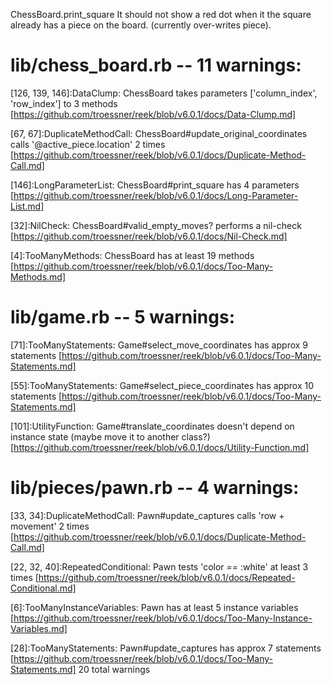 ChessBoard.print_square
It should not show a red dot when it the square already has a piece on the board. (currently over-writes piece).

# lib/chess_board.rb -- 11 warnings:

[126, 139, 146]:DataClump: ChessBoard takes parameters ['column_index', 'row_index'] to 3 methods 
[https://github.com/troessner/reek/blob/v6.0.1/docs/Data-Clump.md]

[67, 67]:DuplicateMethodCall: ChessBoard#update_original_coordinates calls '@active_piece.location' 2 times 
[https://github.com/troessner/reek/blob/v6.0.1/docs/Duplicate-Method-Call.md]

[146]:LongParameterList: ChessBoard#print_square has 4 parameters 
[https://github.com/troessner/reek/blob/v6.0.1/docs/Long-Parameter-List.md]

[32]:NilCheck: ChessBoard#valid_empty_moves? performs a nil-check 
[https://github.com/troessner/reek/blob/v6.0.1/docs/Nil-Check.md]

[4]:TooManyMethods: ChessBoard has at least 19 methods 
[https://github.com/troessner/reek/blob/v6.0.1/docs/Too-Many-Methods.md]

# lib/game.rb -- 5 warnings:

[71]:TooManyStatements: Game#select_move_coordinates has approx 9 statements 
[https://github.com/troessner/reek/blob/v6.0.1/docs/Too-Many-Statements.md]

[55]:TooManyStatements: Game#select_piece_coordinates has approx 10 statements 
[https://github.com/troessner/reek/blob/v6.0.1/docs/Too-Many-Statements.md]

[101]:UtilityFunction: Game#translate_coordinates doesn't depend on instance state (maybe move it to another class?) 
[https://github.com/troessner/reek/blob/v6.0.1/docs/Utility-Function.md]

# lib/pieces/pawn.rb -- 4 warnings:

[33, 34]:DuplicateMethodCall: Pawn#update_captures calls 'row + movement' 2 times 
[https://github.com/troessner/reek/blob/v6.0.1/docs/Duplicate-Method-Call.md]

[22, 32, 40]:RepeatedConditional: Pawn tests 'color == :white' at least 3 times 
[https://github.com/troessner/reek/blob/v6.0.1/docs/Repeated-Conditional.md]

[6]:TooManyInstanceVariables: Pawn has at least 5 instance variables 
[https://github.com/troessner/reek/blob/v6.0.1/docs/Too-Many-Instance-Variables.md]

[28]:TooManyStatements: Pawn#update_captures has approx 7 statements 
[https://github.com/troessner/reek/blob/v6.0.1/docs/Too-Many-Statements.md]
20 total warnings

